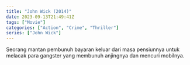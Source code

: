 ```yaml
---
title: "John Wick (2014)"
date: 2023-09-13T21:49:41Z
tags: ["Movie"]
categories: ["Action", "Crime", "Thriller"]
series: ["John Wick"]
---
```


Seorang mantan pembunuh bayaran keluar dari masa pensiunnya untuk melacak para gangster yang membunuh anjingnya dan mencuri mobilnya.

  <mux-player stream-type="on-demand"
  src="https://kp3d-my.sharepoint.com/personal/ryoo_kp3d_onmicrosoft_com/_layouts/15/download.aspx?share=ESVcUTPgR0VMqfuqpmhdgb4BIzupAuwWDrt72UANBPY6sQ" metadata-video-title="John Wick (2014)" prefer-playback="mse" controls>
  </mux-player>
  
  
  <script src="https://cdn.jsdelivr.net/npm/@mux/mux-player"></script>
  
   <script id="dmpGvGXmVvL9h009zXrT3wswbO1kbyk1H1mdvkZb8Snw" type="application/ld+json">
 {
  "@context": "https://schema.org/",
  "@type": "VideoObject",
  "name": "John Wick (2014)",
  "contentUrl": "https://stream.mux.com/dmpGvGXmVvL9h009zXrT3wswbO1kbyk1H1mdvkZb8Snw.m3u8?quality=auto",
  "thumbnailUrl": "https://www.themoviedb.org/t/p/original/hdvNCfjTwRFH51td9CFt6NpIywC.jpg?width=314&fit_mode=preserve&time=25",
  "uploadDate": "2023-09-13T21:49:41Z",
}

</script>